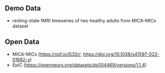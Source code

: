 ## Demo Data
- resting-state fMRI timeseries of two healthy adults from MICA-MICs dataset

## Open Data
- MICA-MICs (https://osf.io/j532r/; https://doi.org/10.1038/s41597-022-01682-y)
- EpiC (https://openneuro.org/datasets/ds004469/versions/1.1.4)
